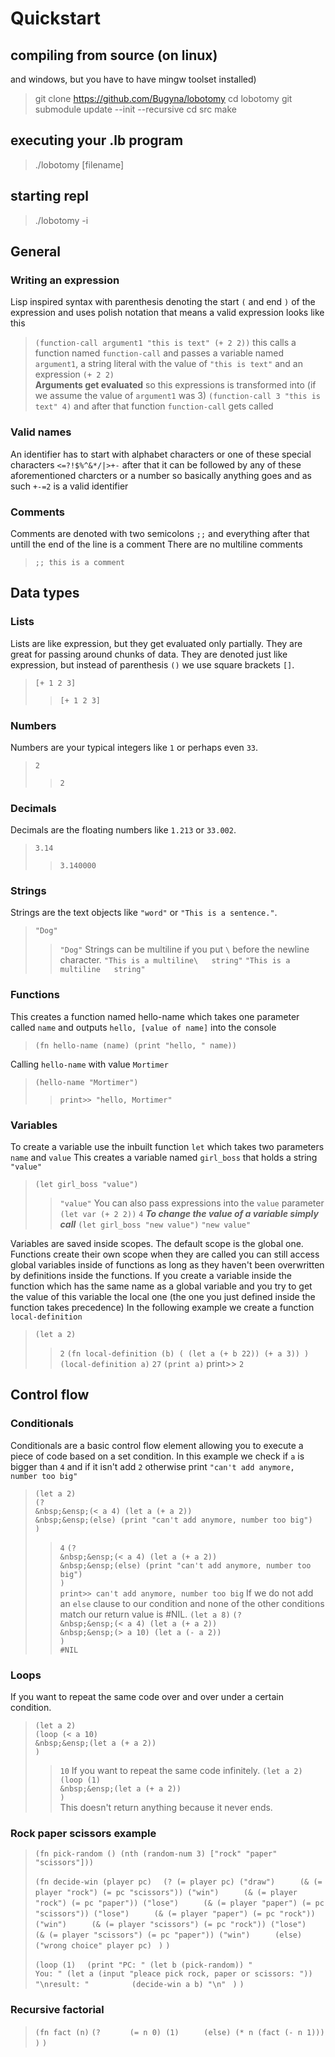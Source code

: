 # Quickstart


## compiling from source (on linux)

and windows, but you have to have mingw toolset installed)

> git clone https://github.com/Bugyna/lobotomy
> cd lobotomy
> git submodule update --init --recursive
> cd src
> make


## executing your .lb program
> ./lobotomy [filename]

## starting repl
> ./lobotomy -i

## General

### Writing an expression
Lisp inspired syntax with parenthesis denoting the start `(` and end `)` of the expression
and uses polish notation
that means a valid expression looks like this
> `(function-call argument1 "this is text" (+ 2 2))`
this calls a function named `function-call` and passes a variable named `argument1`, a string literal with the value of `"this is text"` and an expression `(+ 2 2)`  
**Arguments get evaluated** so this expressions is transformed into (if we assume the value of `argument1` was 3)
> `(function-call 3 "this is text" 4)`
and after that function `function-call` gets called



### Valid names

An identifier has to start with alphabet characters or one of these special characters `<=?!$%^&*/|>+-` after that it can be followed by any of these aforementioned charcters or a number so basically anything goes and as such `+-=2` is a valid identifier


### Comments

Comments are denoted with two semicolons `;;` and everything after that untill the end of the line is a comment
There are no multiline comments
> ` ;; this is a comment `


## Data types

### Lists

Lists are like expression, but they get evaluated only partially. They are great for passing around chunks of data. They are denoted just like expression, but instead of parenthesis `()` we use square brackets `[]`.
> `[+ 1 2 3]`
>> `[+ 1 2 3]`


### Numbers

Numbers are your typical integers like `1` or perhaps even `33`.
> `2`
>> `2`

### Decimals

Decimals are the floating numbers like `1.213` or `33.002`.
> `3.14`
>> `3.140000`


### Strings

Strings are the text objects like `"word"` or `"This is a sentence."`.
> `"Dog"`
>> `"Dog"`
Strings can be multiline if you put `\` before the newline character.
> `"This is a multiline\  
> string"`
>> `"This is a multiline  
>>string"`


### Functions

This creates a function named hello-name which takes one parameter called `name` and outputs `hello, [value of name]` into the console
> `(fn hello-name (name) (print "hello, " name))`

Calling `hello-name` with value `Mortimer`
> `(hello-name "Mortimer")`
>> `print>> "hello, Mortimer"`



### Variables

To create a variable use the inbuilt function `let` which takes two parameters `name` and `value`
This creates a variable named `girl_boss` that holds a string `"value"`
> `(let girl_boss "value")`
>> `"value"`
You can also pass expressions into the `value` parameter
> `(let var (+ 2 2))`
>> `4`
***To change the value of a variable simply call***
> `(let girl_boss "new value")`
>> `"new value"`

Variables are saved inside scopes.
The default scope is the global one. Functions create their own scope when they are called
you can still access global variables inside of functions as long as they haven't been overwritten by definitions inside the functions.
If you create a variable inside the function which has the same name as a global variable and you try to get the value of this variable the local one (the one you just defined inside the function takes precedence)
In the following example we create a function `local-definition`
> `(let a 2)`
>> `2`
> `(fn local-definition (b) ( (let a (+ b 22)) (+ a 3)) )`  
> `(local-definition a)`
>> `27`
> `(print a)`
>> print>> `2`


## Control flow

### Conditionals

Conditionals are a basic control flow element allowing you to execute a piece of code based on a set condition.
In this example we check if `a` is bigger than `4` and if it isn't add `2` otherwise print `"can't add anymore, number too big"`
> `(let a 2)`  
> `(?`  
>	`&nbsp;&ensp;(< a 4) (let a (+ a 2))`  
>	`&nbsp;&ensp;(else) (print "can't add anymore, number too big")`  
>	`)`  
>> `4`
> `(?`  
>	`&nbsp;&ensp;(< a 4) (let a (+ a 2))`  
>	`&nbsp;&ensp;(else) (print "can't add anymore, number too big")`  
>	`)`  
>> `print>> can't add anymore, number too big`
If we do not add an `else` clause to our condition and none of the other conditions match our return value is #NIL.
> `(let a 8)`
> `(?`  
>	`&nbsp;&ensp;(< a 4) (let a (+ a 2))`  
>	`&nbsp;&ensp;(> a 10) (let a (- a 2))`  
>	`)`  
>> `#NIL`


### Loops

If you want to repeat the same code over and over under a certain condition.
> `(let a 2)`  
> `(loop (< a 10)`  
>	`&nbsp;&ensp;(let a (+ a 2))`  
>	`)`  
>> `10`
If you want to repeat the same code infinitely.
> `(let a 2)`  
> `(loop (1)`  
>	`&nbsp;&ensp;(let a (+ a 2))`  
>	`)`  
This doesn't return anything because it never ends.



### Rock paper scissors example
> `(fn pick-random () (nth (random-num 3) ["rock" "paper" "scissors"]))`
>
> `(fn decide-win (player pc) `
> `	(? (= player pc) ("draw")`
> `		(& (= player "rock") (= pc "scissors")) ("win")`
> `		(& (= player "rock") (= pc "paper")) ("lose")`
> `		(& (= player "paper") (= pc "scissors")) ("lose")`
> `		(& (= player "paper") (= pc "rock")) ("win")`
> `		(& (= player "scissors") (= pc "rock")) ("lose")`
> `		(& (= player "scissors") (= pc "paper")) ("win")`
> `		(else) ("wrong choice" player pc)`
> `	)`
> `)`
>
>
>
> `(loop (1) `
> `	(print "PC: " (let b (pick-random)) "                    You: " (let a (input "pleace pick rock, paper or scissors: ")) "\nresult: "`
> `			(decide-win a b) "\n"`
> `	)`
> `)`

### Recursive factorial
> `(fn fact (n)`
> `(? `
> `		(= n 0) (1)`
> `		(else) (* n (fact (- n 1)))`
> `)`
> `)`

